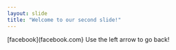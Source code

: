 ```yaml
---
layout: slide
title: "Welcome to our second slide!"
---
```

[facebook](facebook.com}
Use the left arrow to go back!
